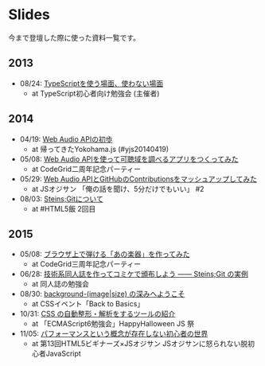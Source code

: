 Slides
============

今まで登壇した際に使った資料一覧です。

2013
------------

- 08/24: [TypeScriptを使う場面、使わない場面](http://kubosho.github.io/s/tsbeginner/index.html)
  - at TypeScript初心者向け勉強会 (主催者)

2014
------------

- 04/19: [Web Audio APIの初歩](http://www.slideshare.net/kubosho/web-audio-api-33705589)
  - at 帰ってきたYokohama.js (#yjs20140419)
- 05/08: [Web Audio APIを使って可聴域を調べるアプリをつくってみた](http://www.slideshare.net/kubosho/web-audio-api-34440311)
  - at CodeGrid二周年記念パーティー
- 05/29: [Web Audio APIとGitHubのContributionsをマッシュアップしてみた](http://www.slideshare.net/kubosho/web-audio-apigithubcontributions)
  - at JSオジサン 「俺の話を聞け、5分だけでもいい」 #2
- 08/03: [Steins;Gitについて](http://www.slideshare.net/kubosho/steinsgit)
  - at #HTML5飯 2回目

2015
------------

- 05/08: [ブラウザ上で弾ける「あの楽器」を作ってみた](https://speakerdeck.com/kubosho/burauzashang-dedan-keru-afalsele-qi-wozuo-tutemita)
  - at CodeGrid三周年記念パーティー
- 06/28: [技術系同人誌を作ってコミケで頒布しよう ―― Steins;Git の実例](http://www.slideshare.net/kubosho/06-28howtomakethetechdoujinshi)
  - at 同人誌の勉強会
- 08/30: [background-(image|size) の深みへようこそ](http://www.slideshare.net/kubosho/backgroundimagesize)
  - at CSSイベント「Back to Basics」
- 10/31: [CSS の自動整形・解析をするツールの紹介](https://kubosho.github.io/s/2015/1031-happyhalloween-js/#/)
  - at 「ECMAScript6勉強会」HappyHalloween JS 祭
- 11/05: [パフォーマンスという概念が存在しない初心者の世界](https://kubosho.github.io/s/2015/1105-html5beginners/#/)
  - at 第13回HTML5ビギナーズ×JSオジサン JSオジサンに怒られない脱初心者JavaScript
